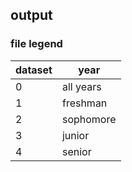## output

### file legend

| dataset | year |
| - | - |
| 0 | all years      |
| 1 | freshman |
| 2 | sophomore |
| 3 | junior |
| 4 | senior |